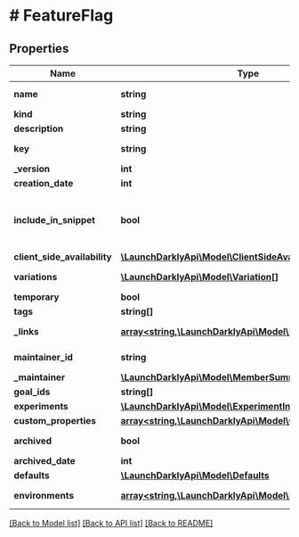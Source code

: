 # # FeatureFlag

## Properties

Name | Type | Description | Notes
------------ | ------------- | ------------- | -------------
**name** | **string** | A human-friendly name for the feature flag |
**kind** | **string** | Kind of feature flag |
**description** | **string** | Description of the feature flag | [optional]
**key** | **string** | A unique key used to reference the flag in your code |
**_version** | **int** | Version of the feature flag |
**creation_date** | **int** |  |
**include_in_snippet** | **bool** | Deprecated, use &lt;code&gt;clientSideAvailability&lt;/code&gt;. Whether this flag should be made available to the client-side JavaScript SDK | [optional]
**client_side_availability** | [**\LaunchDarklyApi\Model\ClientSideAvailability**](ClientSideAvailability.md) |  | [optional]
**variations** | [**\LaunchDarklyApi\Model\Variation[]**](Variation.md) | An array of possible variations for the flag |
**temporary** | **bool** | Whether the flag is a temporary flag |
**tags** | **string[]** | Tags for the feature flag |
**_links** | [**array<string,\LaunchDarklyApi\Model\Link>**](Link.md) | The location and content type of related resources |
**maintainer_id** | **string** | Associated maintainerId for the feature flag | [optional]
**_maintainer** | [**\LaunchDarklyApi\Model\MemberSummary**](MemberSummary.md) |  | [optional]
**goal_ids** | **string[]** | Deprecated | [optional]
**experiments** | [**\LaunchDarklyApi\Model\ExperimentInfoRep**](ExperimentInfoRep.md) |  |
**custom_properties** | [**array<string,\LaunchDarklyApi\Model\CustomProperty>**](CustomProperty.md) |  |
**archived** | **bool** | Boolean indicating if the feature flag is archived |
**archived_date** | **int** |  | [optional]
**defaults** | [**\LaunchDarklyApi\Model\Defaults**](Defaults.md) |  | [optional]
**environments** | [**array<string,\LaunchDarklyApi\Model\FeatureFlagConfig>**](FeatureFlagConfig.md) | Details on the environments for this flag |

[[Back to Model list]](../../README.md#models) [[Back to API list]](../../README.md#endpoints) [[Back to README]](../../README.md)
